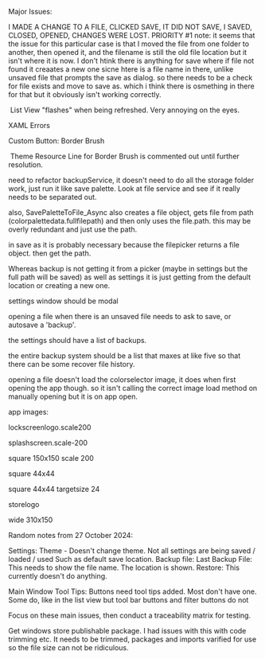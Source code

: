 ﻿Major Issues:

 I MADE A CHANGE TO A FILE, CLICKED SAVE, IT DID NOT SAVE, I SAVED, CLOSED, OPENED, CHANGES WERE LOST. PRIORITY #1
        note: it seems that the issue for this particular case is that I moved the file from one folder to another, then opened it, and the filename is still the old file location
        but it isn't where it is now. I don't htink there is anything for save where if file not found it creaates a new one sicne htere is a file name in there, unlike unsaved file
        that prompts the save as dialog. so there needs to be a check for file exists and move to save as. which i think there is osmething in there for that but it obviously isn't
        working correctly.

​	List View "flashes" when being refreshed. Very annoying on the eyes.

XAML Errors

Custom Button: Border Brush

​	Theme Resource Line for Border Brush is commented out until further resolution.



need to refactor backupService, it doesn't need to do all the storage folder work, just run it like save palette. Look at file service and see if it really needs to be separated out.

also, SavePaletteToFile_Async also creates a file object, gets file from path (colorpalettedata.fullfilepath) and then only uses the file.path. this may be overly redundant and just use the path.

in save as it is probably necessary because the filepicker returns a file object. then get the path.

Whereas backup is not getting it from a picker (maybe in settings but the full path will be saved) as well as settings it is just getting from the default location or creating a new one.



settings window should be modal



opening a file when there is an unsaved file needs to ask to save, or autosave a 'backup'.

the settings should have a list of backups.

the entire backup system should be a list that maxes at like five so that there can be some recover file history.

opening a file doesn't load the colorselector image, it does when first opening the app though. so it isn't calling the correct image load method on manually opening but it is on app open. 





app images:

lockscreenlogo.scale200

splashscreen.scale-200

square 150x150 scale 200

square 44x44

square 44x44 targetsize 24

storelogo

wide 310x150


Random notes from 27 October 2024:

Settings:
    Theme - Doesn't change theme.
    Not all settings are being saved / loaded / used
        Such as default save location.
    Backup file:
        Last Backup File: This needs to show the file name. The location is shown.
        Restore: This currently doesn't do anything.

Main Window
    Tool Tips: Buttons need tool tips added. Most don't have one. Some do, like in the list view but tool bar buttons and filter buttons do not


Focus on these main issues, then conduct a traceability matrix for testing.


Get windows store publishable package.
    I had issues with this with code trimming etc. It needs to be trimmed, packages and imports varified for use so the file size can not be ridiculous.

